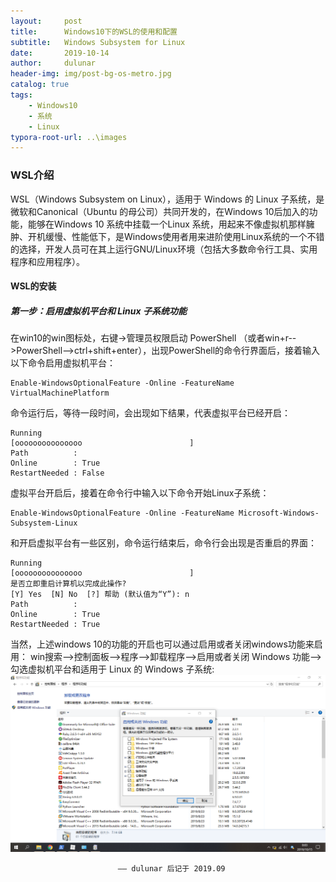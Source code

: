 ```yaml
---
layout:     post
title:      Windows10下的WSL的使用和配置
subtitle:   Windows Subsystem for Linux
date:       2019-10-14
author:     dulunar
header-img: img/post-bg-os-metro.jpg
catalog: true
tags:
    - Windows10
    - 系统
    - Linux
typora-root-url: ..\images
---
```


### WSL介绍
WSL（Windows Subsystem on Linux），适用于 Windows 的 Linux 子系统，是微软和Canonical（Ubuntu 的母公司）共同开发的，在Windows 10后加入的功能，能够在Windows 10 系统中挂载一个Linux 系统，用起来不像虚拟机那样臃肿、开机缓慢、性能低下，是Windows使用者用来进阶使用Linux系统的一个不错的选择，开发人员可在其上运行GNU/Linux环境（包括大多数命令行工具、实用程序和应用程序）。

#### WSL的安装
##### 第一步：启用虚拟机平台和 Linux 子系统功能
在win10的win图标处，右键->管理员权限启动 PowerShell （或者win+r-->PowerShell-->ctrl+shift+enter），出现PowerShell的命令行界面后，接着输入以下命令启用虚拟机平台：
```shell
Enable-WindowsOptionalFeature -Online -FeatureName VirtualMachinePlatform
```
命令运行后，等待一段时间，会出现如下结果，代表虚拟平台已经开启：
```shell
Running
[ooooooooooooooo                        ]
Path          :
Online        : True
RestartNeeded : False
```
虚拟平台开启后，接着在命令行中输入以下命令开始Linux子系统：
```shell
Enable-WindowsOptionalFeature -Online -FeatureName Microsoft-Windows-Subsystem-Linux
```
和开启虚拟平台有一些区别，命令运行结束后，命令行会出现是否重启的界面：
```shell
Running
[ooooooooooooooo                        ]
是否立即重启计算机以完成此操作?
[Y] Yes  [N] No  [?] 帮助 (默认值为“Y”): n
Path          :
Online        : True
RestartNeeded : True
```
当然，上述windows 10的功能的开启也可以通过启用或者关闭windows功能来启用：
win搜索-->控制面板-->程序-->卸载程序-->启用或者关闭 Windows 功能-->勾选虚拟机平台和适用于 Linux 的 Windows 子系统:
![启用Windows功能](images/WSL1.png)



							—— dulunar 后记于 2019.09
